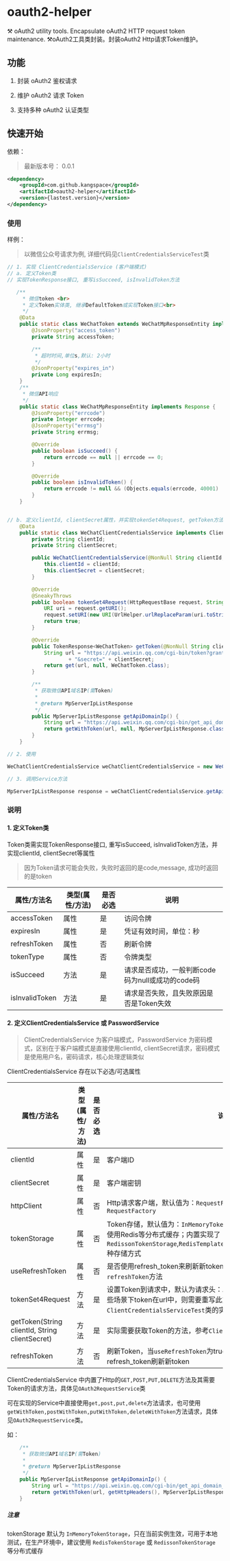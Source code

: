 # oauth2-helper

⚒️ oAuth2 utility tools. Encapsulate oAuth2 HTTP request token maintenance. ⚒️oAuth2工具类封装。封装oAuth2 Http请求Token维护。

## 功能

1. 封装 oAuth2 鉴权请求

2. 维护 oAuth2 请求 Token

3. 支持多种 oAuth2 认证类型

## 快速开始

依赖：

> 最新版本号： 0.0.1

```xml
<dependency>
    <groupId>com.github.kangspace</groupId>
    <artifactId>oauth2-helper</artifactId>
    <version>{lastest.version}</version>
</dependency>
```

### 使用

样例：

> 以微信公众号请求为例, 详细代码见`ClientCredentialsServiceTest`类

```java
// 1. 实现 ClientCredentialsService (客户端模式)
// a. 定义Token类
// 实现TokenResponse接口, 重写isSucceed, isInvalidToken方法

   /**
     * 微信token <br>
     * 定义Token实体类, 继承DefaultToken或实现Token接口<br>
     */
    @Data
    public static class WeChatToken extends WeChatMpResponseEntity implements TokenResponse<WeChatToken> {
        @JsonProperty("access_token")
        private String accessToken;

        /**
         * 超时时间,单位s,默认: 2小时
         */
        @JsonProperty("expires_in")
        private Long expiresIn;
    }
    /**
     * 微信API响应
     */
    public static class WeChatMpResponseEntity implements Response {
        @JsonProperty("errcode")
        private Integer errcode;
        @JsonProperty("errmsg")
        private String errmsg;

        @Override
        public boolean isSucceed() {
            return errcode == null || errcode == 0;
        }

        @Override
        public boolean isInvalidToken() {
            return errcode != null && (Objects.equals(errcode, 40001) || Objects.equals(errcode, 41001) || Objects.equals(errcode, 40014) || Objects.equals(errcode, 42001));
        }
    }


// b. 定义clientId, clientSecret属性，并实现tokenSet4Request, getToken方法
    @Data
    public static class WeChatClientCredentialsService implements ClientCredentialsService<WeChatToken> {
        private String clientId;
        private String clientSecret;

        public WeChatClientCredentialsService(@NonNull String clientId, @NonNull String clientSecret) {
            this.clientId = clientId;
            this.clientSecret = clientSecret;
        }

        @Override
        @SneakyThrows
        public boolean tokenSet4Request(HttpRequestBase request, String token) {
            URI uri = request.getURI();
            request.setURI(new URI(UrlHelper.urlReplaceParam(uri.toString(), "access_token", token)));
            return true;
        }

        @Override
        public TokenResponse<WeChatToken> getToken(@NonNull String clientId, @NonNull String clientSecret) {
            String url = "https://api.weixin.qq.com/cgi-bin/token?grant_type=client_credential&appid=" + clientId
                    + "&secret=" + clientSecret;
            return get(url, null, WeChatToken.class);
        }

        /**
         * 获取微信API域名IP(需Token)
         *
         * @return MpServerIpListResponse
         */
        public MpServerIpListResponse getApiDomainIp() {
            String url = "https://api.weixin.qq.com/cgi-bin/get_api_domain_ip";
            return getWithToken(url, null, MpServerIpListResponse.class);
        }
    }

// 2. 使用

WeChatClientCredentialsService weChatClientCredentialsService = new WeChatClientCredentialsService(clientId, clientSecret);

// 3. 调用Service方法

MpServerIpListResponse response = weChatClientCredentialsService.getApiDomainIp();

```

### 说明

#### 1. 定义Token类
Token类需实现TokenResponse接口, 重写isSucceed, isInvalidToken方法，并实现clientId, clientSecret等属性

> 因为Token请求可能会失败，失败时返回的是code,message, 成功时返回的是token

| 属性/方法名 | 类型(属性/方法) | 是否必选 | 说明 |
|--------|----------|------|------|
| accessToken | 属性 | 是 | 访问令牌 |
| expiresIn | 属性 | 是 | 凭证有效时间，单位：秒 |
| refreshToken | 属性 | 否 | 刷新令牌 |
| tokenType | 属性 | 否 | 令牌类型 |
| isSucceed  | 方法 | 是 | 请求是否成功，一般判断code码为null或成功的code码 |
| isInvalidToken | 方法 | 是 | 请求是否失败，且失败原因是否是Token失效 |


#### 2. 定义ClientCredentialsService 或 PasswordService
> ClientCredentialsService 为客户端模式，PasswordService 为密码模式，区别在于客户端模式是直接使用clientId, clientSecret请求，密码模式是使用用户名，密码请求，核心处理逻辑类似

ClientCredentialsService 存在以下必选/可选属性

| 属性/方法名 | 类型(属性/方法) | 是否必选 | 说明 |
|--------|----------|------|------| 
| clientId | 属性 | 是 | 客户端ID |
| clientSecret | 属性 | 是 | 客户端密钥 |
| httpClient | 属性 | 否 | Http请求客户端，默认值为：`RequestFactory.getHttpClient()`, 具体见`RequestFactory` |
| tokenStorage | 属性 | 否 | Token存储，默认值为：`InMemoryTokenStorage`，内存缓存，建议在生产环境使用Redis等分布式缓存；内置实现了`RedissonTokenStorage`,`RedisTemplateTokenStorage`,`InMemoryTokenStorage`3种存储方式 |
| useRefreshToken | 属性 | 否 | 是否使用refresh_token来刷新新token，默认值为：`false`，为true时需实现`refreshToken`方法 |
| tokenSet4Request | 方法 | 是 | 设置Token到请求中，默认为请求头：`Authorization: Bearer {token}`，有些场景下token在url中，则需要重写此方法，参考`ClientCredentialsServiceTest`类的实现 |
| getToken(String clientId, String clientSecret) | 方法 | 是 | 实际需要获取Token的方法，参考`ClientCredentialsServiceTest`类的实现 |
| refreshToken | 方法 | 否 | 刷新Token，当`useRefreshToken`为true时，需实现此方法用于通过refresh_token刷新新token |

ClientCredentialsService 中内置了Http的`GET,POST,PUT,DELETE`方法及其需要Token的请求方法，具体见`OAuth2RequestService`类

可在实现的Service中直接使用`get,post,put,delete`方法请求，也可使用`getWithToken,postWithToken,putWithToken,deleteWithToken`方法请求，具体见`OAuth2RequestService`类。

如：
```java
    /**
     * 获取微信API域名IP(需Token)
     *
     * @return MpServerIpListResponse
     */
    public MpServerIpListResponse getApiDomainIp() {
        String url = "https://api.weixin.qq.com/cgi-bin/get_api_domain_ip";
        return getWithToken(url, getHttpHeaders(), MpServerIpListResponse.class);
    }

```


##### 注意

tokenStorage 默认为 `InMemoryTokenStorage`，只在当前实例生效，可用于本地测试，在生产环境中，建议使用 `RedisTokenStorage` 或 `RedissonTokenStorage` 等分布式缓存

